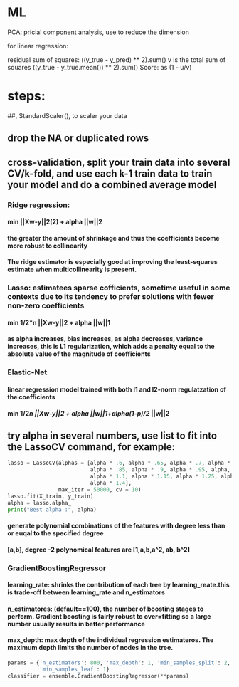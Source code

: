 # ML

PCA: pricial component analysis, use to reduce the dimension 

for linear regression: 

residual sum of squares: ((y_true - y_pred) ** 2).sum()
v is the total sum of squares ((y_true - y_true.mean()) ** 2).sum()
Score: as (1 - u/v)


# steps:
##, StandardScaler(), to scaler your data
## drop the NA or duplicated rows
## cross-validation, split your train data into several CV/k-fold, and use each k-1 train data to train your model and do a combined average model
### Ridge regression:
#### min ||Xw-y||2(2) + alpha ||w||2
#### the greater the amount of shrinkage and thus the coefficients become more robust to collinearity
#### The ridge estimator is especially good at improving the least-squares estimate when multicollinearity is present.
### Lasso: estimatees sparse cofficients, sometime useful in some contexts due to its tendency to prefer solutions with fewer non-zero coefficients
#### min 1/2*n ||Xw-y||2 + alpha ||w||1
#### as alpha increases, bias increases, as alpha decreases, variance increases, this is L1 regularization, which adds a penalty equal to the absolute value of the magnitude of coefficients

### Elastic-Net
#### linear regression model trained with both l1 and l2-norm regulatzation of the coefficients
#### min 1/2*n ||Xw-y||2 + alpha ||w||1+alpha(1-p)/2* ||w||2

## try alpha in several numbers, use list to fit into the LassoCV command, for example:

```python
lasso = LassoCV(alphas = [alpha * .6, alpha * .65, alpha * .7, alpha * .75, alpha * .8, 
                          alpha * .85, alpha * .9, alpha * .95, alpha, alpha * 1.05, 
                          alpha * 1.1, alpha * 1.15, alpha * 1.25, alpha * 1.3, alpha * 1.35, 
                          alpha * 1.4], 
                max_iter = 50000, cv = 10)
lasso.fit(X_train, y_train)
alpha = lasso.alpha_
print("Best alpha :", alpha)

```

#### generate polynomial combinations of the features with degree less than or euqal to the specified degree

#### [a,b], degree -2 polynomical features are [1,a,b,a^2, ab, b^2]

### GradientBoostingRegressor
#### learning_rate: shrinks the contribution of each tree by learning_reate.this is trade-off between learning_rate and n_estimators
#### n_estimatores: (default==100), the number of boosting stages to perform. Gradient boosting is fairly robust to over=fitting so a large number usually results in better performance
#### max_depth: max depth of the individual regression estimateros. The maximum depth limits the number of nodes in the tree.

```python
params = {'n_estimators': 800, 'max_depth': 1, 'min_samples_split': 2, 'learning_rate': .08, 'loss': 'ls', \
          'min_samples_leaf': 1}
classifier = ensemble.GradientBoostingRegressor(**params)
```

